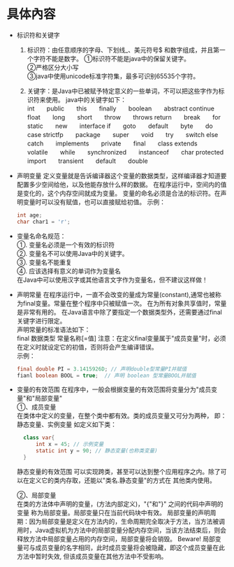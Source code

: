 # 具体內容

- 标识符和关键字
  1. 标识符：由任意顺序的字母、下划线_、美元符号$ 和数字组成，并且第一个字符不能是数字。
     ①标识符不能是java中的保留关键字。<br>
     ②严格区分大小写<br>
     ③java中使用unicode标准字符集，最多可识别65535个字符。
     
  2. 关键字：是Java中已被赋予特定意义的一些单词，不可以把这些字作为标识符来使用。
  java中的关键字如下：<br>
  int　　public　　this　　finally　　boolean　　abstract
  continue　　float　　long　　short　　throw　　throws
  return　　break　　for　　static　　new　　interface
  if　　goto　　default　　byte　　do　　case
  strictfp　　package　　super　　void　　try　　switch
  else　　catch　　implements　　private　　final　　class
  extends　　volatile　　while　　synchronized　　instanceof　　char
  protected　　import　　transient　　default　　double
  
- 声明变量
  定义变量就是告诉编译器这个变量的数据类型，这样编译器才知道要配置多少空间给他，以及他能存放什么样的数据。
  在程序运行中，空间内的值是变化的，这个内存空间就成为变量。
  变量的命名必须是合法的标识符。在声明变量时可以没有赋值，也可以直接赋给初值。
  示例：
  ```java
  int age;
  char char1 = 'r';
  ```
- 变量名命名规范：<br>
  ①. 变量名必须是一个有效的标识符<br>
  ②. 变量名不可以使用Java中的关键字。<br>
  ③. 变量名不能重复<br>
  ④. 应该选择有意义的单词作为变量名<br>
  在Java中可以使用汉字或其他语言文字作为变量名，但不建议这样做！
  
- 声明常量
      在程序运行中，一直不会改变的量成为常量(constant),通常也被称为final变量。常量在整个程序中只被赋值一次。
      在为所有对象共享值时，常量是非常有用的。
      在Java语言中除了要指定一个数据类型外，还需要通过final关键字进行限定。<br>
      声明常量的标准语法如下：<br>
      final 数据类型 常量名称[=值]
      注意：在定义final变量属于"成员变量"时，必须在定义时就设定它的初值，否则将会产生编译错误。  
      示例：
     ```java
     final double PI = 3.1415926D; // 声明double型常量PI并赋值
     fianl boolean BOOL = true;  // 声明 boolean 型常量BOOL并赋值
     ```
   
- 变量的有效范围
   在程序中，一般会根据变量的有效范围将变量分为"成员变量"和"局部变量"<br>
  ①、成员变量<br>
  在类体中定义的变量，在整个类中都有效。类的成员变量又可分为两种，
  即：静态变量、实例变量 
      如定义如下类：
  ```java
  	class var{
  	    int x = 45; // 示例变量
  	    static int y = 90; // 静态变量(也称类变量)
  	}
  ```
  
  静态变量的有效范围
    可以实现跨类，甚至可以达到整个应用程序之内。除了可以在定义它的类内存取，还能以"类名.静态变量"的方式在
    其他类内使用。
       
  ②、局部变量<br>
  在类的方法体中声明的变量，(方法内部定义)，"{"和"}" 之间的代码中声明的变量 称为局部变量。局部变量只在当前代码块中有效。
  局部变量的声明周期：因为局部变量是定义在方法内的，生命周期完全取决于方法，当方法被调用时，Java虚拟机为方法中的局部变量分配内存空间，当该方法结束后，则会释放方法中局部变量占用的内存空间，局部变量将会销毁。
  Beware! 局部变量可与成员变量的名字相同，此时成员变量将会被隐藏，即这个成员变量在此方法中暂时失效, 但该成员变量在其他方法中不受影响。 
  
  
  
  